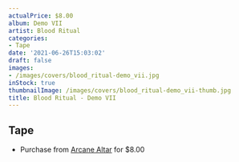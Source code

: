 ```yaml
---
actualPrice: $8.00
album: Demo VII
artist: Blood Ritual
categories:
- Tape
date: '2021-06-26T15:03:02'
draft: false
images:
- /images/covers/blood_ritual-demo_vii.jpg
inStock: true
thumbnailImage: /images/covers/blood_ritual-demo_vii-thumb.jpg
title: Blood Ritual - Demo VII
---
```


## Tape
* Purchase from [Arcane Altar](https://arcanealtar.bigcartel.com/product/blood-ritual-demo-vii-tape) for $8.00
